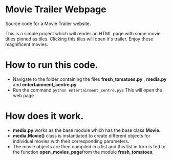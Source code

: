 # Movie Trailer Webpage
Source code for a Movie Trailer website.

This is a simple project which will render an HTML page with some movie titles pinned as tiles.
Clicking this tiles will open it's trailer.
Enjoy these magnificent movies.

# How to run this code.
- Navigate to the folder containing the files **fresh_tomatoes.py** , **media.py** and **entertainment_centre.py**.
- Run the command `python entertainment_centre.py`s
This will open the web page

# How does it work.
- **media.py** works as the base module which has the base class **Movie**.
- **media.Movie()** class is instantiated to create different objects for individual movies with their corresponding parameters.
- The movie objects are then compiled in a list and this list in turn is fed to the function **open_movies_page**from the module **fresh_tomatoes**.
